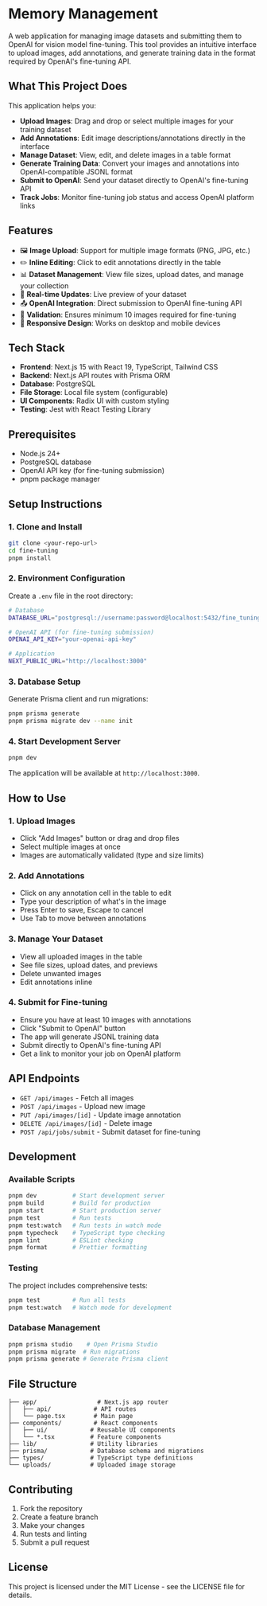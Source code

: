 # Memory Management

A web application for managing image datasets and submitting them to OpenAI for vision model fine-tuning. This tool provides an intuitive interface to upload images, add annotations, and generate training data in the format required by OpenAI's fine-tuning API.

## What This Project Does

This application helps you:

- **Upload Images**: Drag and drop or select multiple images for your training dataset
- **Add Annotations**: Edit image descriptions/annotations directly in the interface
- **Manage Dataset**: View, edit, and delete images in a table format
- **Generate Training Data**: Convert your images and annotations into OpenAI-compatible JSONL format
- **Submit to OpenAI**: Send your dataset directly to OpenAI's fine-tuning API
- **Track Jobs**: Monitor fine-tuning job status and access OpenAI platform links

## Features

- 🖼️ **Image Upload**: Support for multiple image formats (PNG, JPG, etc.)
- ✏️ **Inline Editing**: Click to edit annotations directly in the table
- 📊 **Dataset Management**: View file sizes, upload dates, and manage your collection
- 🔄 **Real-time Updates**: Live preview of your dataset
- 📤 **OpenAI Integration**: Direct submission to OpenAI fine-tuning API
- 🎯 **Validation**: Ensures minimum 10 images required for fine-tuning
- 📱 **Responsive Design**: Works on desktop and mobile devices

## Tech Stack

- **Frontend**: Next.js 15 with React 19, TypeScript, Tailwind CSS
- **Backend**: Next.js API routes with Prisma ORM
- **Database**: PostgreSQL
- **File Storage**: Local file system (configurable)
- **UI Components**: Radix UI with custom styling
- **Testing**: Jest with React Testing Library

## Prerequisites

- Node.js 24+
- PostgreSQL database
- OpenAI API key (for fine-tuning submission)
- pnpm package manager

## Setup Instructions

### 1. Clone and Install

```bash
git clone <your-repo-url>
cd fine-tuning
pnpm install
```

### 2. Environment Configuration

Create a `.env` file in the root directory:

```bash
# Database
DATABASE_URL="postgresql://username:password@localhost:5432/fine_tuning_db"

# OpenAI API (for fine-tuning submission)
OPENAI_API_KEY="your-openai-api-key"

# Application
NEXT_PUBLIC_URL="http://localhost:3000"
```

### 3. Database Setup

Generate Prisma client and run migrations:

```bash
pnpm prisma generate
pnpm prisma migrate dev --name init
```

### 4. Start Development Server

```bash
pnpm dev
```

The application will be available at `http://localhost:3000`.

## How to Use

### 1. Upload Images

- Click "Add Images" button or drag and drop files
- Select multiple images at once
- Images are automatically validated (type and size limits)

### 2. Add Annotations

- Click on any annotation cell in the table to edit
- Type your description of what's in the image
- Press Enter to save, Escape to cancel
- Use Tab to move between annotations

### 3. Manage Your Dataset

- View all uploaded images in the table
- See file sizes, upload dates, and previews
- Delete unwanted images
- Edit annotations inline

### 4. Submit for Fine-tuning

- Ensure you have at least 10 images with annotations
- Click "Submit to OpenAI" button
- The app will generate JSONL training data
- Submit directly to OpenAI's fine-tuning API
- Get a link to monitor your job on OpenAI platform

## API Endpoints

- `GET /api/images` - Fetch all images
- `POST /api/images` - Upload new image
- `PUT /api/images/[id]` - Update image annotation
- `DELETE /api/images/[id]` - Delete image
- `POST /api/jobs/submit` - Submit dataset for fine-tuning

## Development

### Available Scripts

```bash
pnpm dev          # Start development server
pnpm build        # Build for production
pnpm start        # Start production server
pnpm test         # Run tests
pnpm test:watch   # Run tests in watch mode
pnpm typecheck    # TypeScript type checking
pnpm lint         # ESLint checking
pnpm format       # Prettier formatting
```

### Testing

The project includes comprehensive tests:

```bash
pnpm test         # Run all tests
pnpm test:watch   # Watch mode for development
```

### Database Management

```bash
pnpm prisma studio    # Open Prisma Studio
pnpm prisma migrate  # Run migrations
pnpm prisma generate # Generate Prisma client
```

## File Structure

```
├── app/                 # Next.js app router
│   ├── api/            # API routes
│   └── page.tsx        # Main page
├── components/         # React components
│   ├── ui/            # Reusable UI components
│   └── *.tsx          # Feature components
├── lib/               # Utility libraries
├── prisma/            # Database schema and migrations
├── types/             # TypeScript type definitions
└── uploads/           # Uploaded image storage
```

## Contributing

1. Fork the repository
2. Create a feature branch
3. Make your changes
4. Run tests and linting
5. Submit a pull request

## License

This project is licensed under the MIT License - see the LICENSE file for details.
